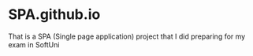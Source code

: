 # SPA.github.io
That is a SPA (Single page application) project that I did preparing for my exam in SoftUni
